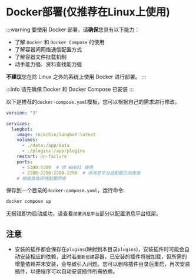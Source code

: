# Docker部署(仅推荐在Linux上使用)

:::warning 
要使用 Docker 部署，请**确保**您具有以下能力：  
 - 了解 `Docker` 和 `Docker Compose` 的使用  
 - 了解容器间网络通信配置方式  
 - 了解容器文件挂载机制
 - 动手能力强、资料查找能力强

 **不建议**您在除 Linux 之外的系统上使用 Docker 进行部署。
::: 

:::info
请先确保 Docker 和 Docker Compose 已安装
:::

以下是推荐的`docker-compose.yaml`模板，您可以根据自己的需求进行修改。

```yaml
version: "3"

services:
  langbot:
    image: rockchin/langbot:latest
    volumes:
      - ./data:/app/data
      - ./plugins:/app/plugins
    restart: on-failure
    ports:
      - 5300:5300  # 供 WebUI 使用
      - 2280-2290:2280-2290  # 供消息平台适配器方向连接
    # 根据具体环境配置网络
```

保存到一个目录的`docker-compose.yaml`，运行命令:

```bash
docker compose up
```

无报错即为启动成功，请查看`部署消息平台`部分以配置消息平台框架。

## 注意

- 安装的插件都会保存在`plugins`(映射到本目录`plugins`)，安装插件时可能会自动安装相应的依赖，此时若`重新创建`容器，已安装的插件将被加载，但所需的增量依赖并未安装，会导致引入问题。您可以删除插件目录后重启，再次安装插件，以便程序可以自动安装插件所需依赖。